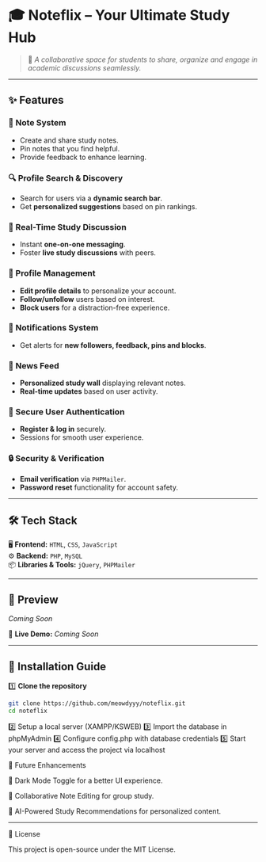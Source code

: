 # 🎓 Noteflix – Your Ultimate Study Hub

> 🚀 *A collaborative space for students to share, organize and engage in academic discussions seamlessly.*

---

## ✨ Features

### 📌 Note System
- Create and share study notes.
- Pin notes that you find helpful.
- Provide feedback to enhance learning.

### 🔍 Profile Search & Discovery
- Search for users via a **dynamic search bar**.
- Get **personalized suggestions** based on pin rankings.

### 💬 Real-Time Study Discussion
- Instant **one-on-one messaging**.
- Foster **live study discussions** with peers.

### 👤 Profile Management
- **Edit profile details** to personalize your account.
- **Follow/unfollow** users based on interest.
- **Block users** for a distraction-free experience.

### 🔔 Notifications System
- Get alerts for **new followers, feedback, pins and blocks**.

### 📰 News Feed
- **Personalized study wall** displaying relevant notes.
- **Real-time updates** based on user activity.

### 🔑 Secure User Authentication
- **Register & log in** securely.
- Sessions for smooth user experience.

### 🔒 Security & Verification
- **Email verification** via `PHPMailer`.
- **Password reset** functionality for account safety.

---

## 🛠️ Tech Stack

🖥️ **Frontend:** `HTML`, `CSS`, `JavaScript`  
⚙️ **Backend:** `PHP`, `MySQL`  
📦 **Libraries & Tools:** `jQuery`, `PHPMailer`  

---

## 🎨 Preview

_Coming Soon_

🔗 **Live Demo:** _Coming Soon_

---

## 🚀 Installation Guide

1️⃣ **Clone the repository**  
```sh
git clone https://github.com/meowdyyy/noteflix.git
cd noteflix

```
2️⃣ Setup a local server (XAMPP/KSWEB)
3️⃣ Import the database in phpMyAdmin
4️⃣ Configure config.php with database credentials
5️⃣ Start your server and access the project via localhost


🌟 Future Enhancements

🎨 Dark Mode Toggle for a better UI experience.

🤝 Collaborative Note Editing for group study.

🎯 AI-Powered Study Recommendations for personalized content.



---

📜 License

This project is open-source under the MIT License.
